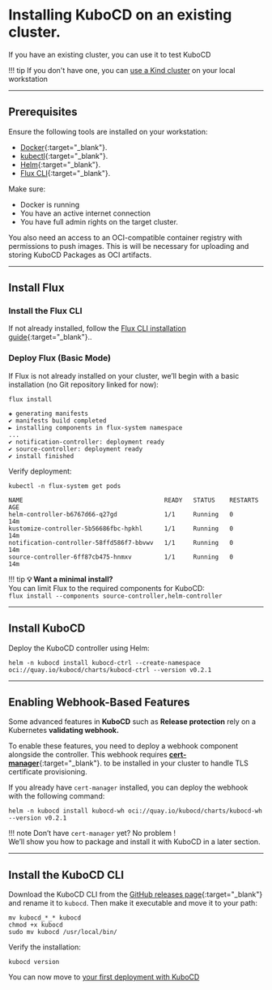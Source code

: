 # Installing KuboCD on an existing cluster.

If you have an existing cluster, you can use it to test KuboCD

!!! tip
    If you don't have one, you can [use a Kind cluster](./110-kind.md) on your local workstation

---

## Prerequisites

Ensure the following tools are installed on your workstation:

- [Docker](https://www.docker.com/){:target="_blank"}.
- [kubectl](https://kubernetes.io/docs/tasks/tools/){:target="_blank"}.
- [Helm](https://helm.sh/){:target="_blank"}.
- [Flux CLI](https://fluxcd.io/flux/installation/#install-the-flux-cli){:target="_blank"}.

Make sure:

- Docker is running
- You have an active internet connection
- You have full admin rights on the target cluster.

You also need an access to an OCI-compatible container registry with permissions to push images.
This is will be necessary for uploading and storing KuboCD Packages as OCI artifacts.

---

## Install Flux

### Install the Flux CLI

If not already installed, follow the [Flux CLI installation guide](https://fluxcd.io/flux/installation/#install-the-flux-cli){:target="_blank"}..

### Deploy Flux (Basic Mode)

If Flux is not already installed on your cluster, we’ll begin with a basic installation (no Git repository linked for now):



```{ .bash .copy }
flux install
```

``` { .bash  }
✚ generating manifests
✔ manifests build completed
► installing components in flux-system namespace
...
✔ notification-controller: deployment ready
✔ source-controller: deployment ready
✔ install finished
```

Verify deployment:

```{ .bash .copy }
kubectl -n flux-system get pods
```

```{ .bash  }
NAME                                       READY   STATUS    RESTARTS   AGE
helm-controller-b6767d66-q27gd             1/1     Running   0          14m
kustomize-controller-5b56686fbc-hpkhl      1/1     Running   0          14m
notification-controller-58ffd586f7-bbvwv   1/1     Running   0          14m
source-controller-6ff87cb475-hnmxv         1/1     Running   0          14m
```

!!! tip
    **💡 Want a minimal install?**  
    You can limit Flux to the required components for KuboCD:  
    `flux install --components source-controller,helm-controller`

---

## Install KuboCD

Deploy the KuboCD controller using Helm:

```{ .bash .copy }
helm -n kubocd install kubocd-ctrl --create-namespace oci://quay.io/kubocd/charts/kubocd-ctrl --version v0.2.1
```

---

## Enabling Webhook-Based Features

Some advanced features in **KuboCD** such as **Release protection** rely on a Kubernetes **validating webhook.**

To enable these features, you need to deploy a webhook component alongside the controller. This webhook requires 
[**cert-manager**](https://cert-manager.io/){:target="_blank"}. to be installed in your cluster to handle TLS certificate provisioning.

If you already have `cert-manager` installed, you can deploy the webhook with the following command:

```{ .bash .copy }
helm -n kubocd install kubocd-wh oci://quay.io/kubocd/charts/kubocd-wh --version v0.2.1
```

!!! note
    Don’t have `cert-manager` yet? No problem !
    <br>We’ll show you how to package and install it with KuboCD in a later section.

---

## Install the KuboCD CLI

Download the KuboCD CLI from the [GitHub releases page](https://github.com/kubocd/kubocd/releases/tag/v0.2.1){:target="_blank"}
and rename it to `kubocd`. Then make it executable and move it to your path:

```{ .bash .copy }
mv kubocd_*_* kubocd
chmod +x kubocd
sudo mv kubocd /usr/local/bin/
```

Verify the installation:

```{ .bash .copy }
kubocd version
```

You can now move to [your first deployment with KuboCD](130-a-first-deployment.md)
